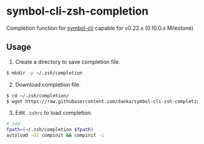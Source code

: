 # symbol-cli-zsh-completion

Completion function for [symbol-cli](https://www.npmjs.com/package/symbol-cli)
capable for v0.22.x (0.10.0.x Milestone)

## Usage

1. Create a directory to save completion file.

```sh
$ mkdir -p ~/.zsh/completion
```

2. Download completion file.

```sh
$ cd ~/.zsh/completion/
$ wget https://raw.githubusercontent.com/daoka/symbol-cli-zsh-completion/master/_symbol-cli
```

3. Edit `.zshrc` to load completion.

```sh
# add
fpath=(~/.zsh/completion $fpath)
autoload -Uz compinit && compinit -i
```

